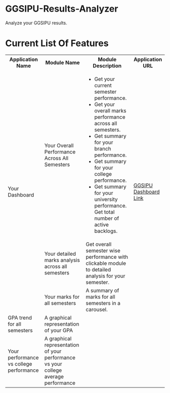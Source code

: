 # GGSIPU-Results-Analyzer
Analyze your GGSIPU results.


<h1>Current List Of Features</h1>
<table>
  <tr>
    <th>
      Application Name
    </th>
    <th>
      Module Name
    </th>
    <th>
      Module Description
    </th>
    <th>
      Application URL
    </th>
  </tr>
  <tr>
    <td rowspan=3>
      Your Dashboard
    </td>
    <td>
      Your Overall Performance Across All Semesters
    </td>
    <td>
      <ul>
        <li>Get your current semester performance.</li>
        <li>Get your overall marks performance across all semesters.</li>
        <li>Get summary for your branch performance.</li>
        <li>Get summary for your college performance.</li>
        <li>Get summary for your university performance.</li
        <li>Get total number of active backlogs.</li>
      </ul>
    </td>
    <td rowspan=3>
      <a href="https://mycampusnotes.com/apps/ggsipu/dashboard">GGSIPU Dashboard Link</a> 
    </td>
  </tr>
  <tr>
    <td>
      Your detailed marks analysis across all semesters
    </td>
    <td>
        Get overall semester wise performance with clickable module to detailed analysis for your semester.
    </td>
  </tr>
  <tr>
    <td>
      Your marks for all semesters
    </td>
    <td>
        A summary of marks for all semesters in a carousel.
    </td>
  </tr>
   <tr>
    <td>
      GPA trend for all semesters
    </td>
    <td>
       A graphical representation of your GPA
    </td>
  </tr>
  <tr>
    <td>
      Your performance vs college performance
    </td>
    <td>
      A graphical representation of your performance vs your college average performance
    </td>
  </tr>
</table>
  
